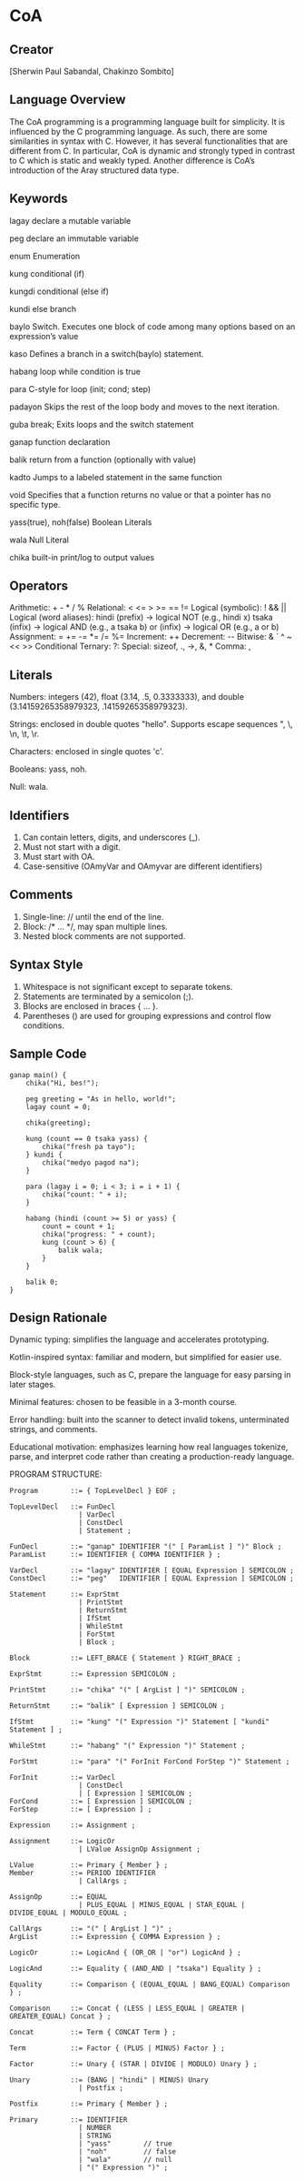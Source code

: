 # CoA

## Creator

[Sherwin Paul Sabandal, Chakinzo Sombito]

## Language Overview
The CoA programming is a programming language built for simplicity. It is influenced by the C programming language. As such, there are some similarities in syntax with C. However, it has several functionalities that are different from C. In particular, CoA is dynamic and strongly typed in contrast to C which is static and weakly typed. Another difference is CoA’s introduction of the Aray structured data type. 

## Keywords
lagay	                declare a mutable variable

peg	                    declare an immutable variable

enum	                Enumeration

kung	                conditional (if)

kungdi	                conditional (else if)

kundi	                else branch

baylo	                Switch. Executes one block of code among many options based on an expression’s value

kaso	                Defines a branch in a switch(baylo) statement.

habang	                loop while condition is true

para	                C-style for loop (init; cond; step)

padayon	                Skips the rest of the loop body and moves to the next iteration.

guba	                break; Exits loops and the switch statement

ganap	                function declaration

balik	                return from a function (optionally with value)

kadto	                Jumps to a labeled statement in the same function

void	                Specifies that a function returns no value or that a pointer has no specific type.

yass(true), noh(false)	Boolean Literals

wala	                Null Literal

chika	                built-in print/log to output values

## Operators
Arithmetic: + - * / %
Relational: < <= > >= == !=
Logical (symbolic): ! && ||
Logical (word aliases):
    hindi (prefix) → logical NOT (e.g., hindi x)
    tsaka (infix) → logical AND (e.g., a tsaka b)
    or (infix) → logical OR (e.g., a or b)
Assignment: = += -= *= /= %=
Increment: ++
Decrement: --
Bitwise: & ` ^ ~ << >>
Conditional Ternary: ?:
Special: sizeof, ., ->, &, *
Comma: ,

## Literals
Numbers: integers (42), float (3.14, .5, 0.3333333), and double (3.14159265358979323, .14159265358979323).

Strings: enclosed in double quotes "hello". Supports escape sequences \", \\, \n, \t, \r.

Characters: enclosed in single quotes 'c'.

Booleans: yass, noh.

Null: wala.

## Identifiers
1) Can contain letters, digits, and underscores (_).
2) Must not start with a digit.
3) Must start with OA.
4) Case-sensitive (OAmyVar and OAmyvar are different identifiers)

## Comments
1) Single-line: // until the end of the line.
2) Block: /* ... */, may span multiple lines.
3) Nested block comments are not supported.

## Syntax Style
1) Whitespace is not significant except to separate tokens.
2) Statements are terminated by a semicolon (;).
3) Blocks are enclosed in braces { ... }.
4) Parentheses () are used for grouping expressions and control flow conditions.

## Sample Code
```
ganap main() {
    chika("Hi, bes!");
    
    peg greeting = "As in hello, world!";
    lagay count = 0;

    chika(greeting);

    kung (count == 0 tsaka yass) {
        chika("fresh pa tayo");
    } kundi {
        chika("medyo pagod na");
    }

    para (lagay i = 0; i < 3; i = i + 1) {
        chika("count: " + i);
    }

    habang (hindi (count >= 5) or yass) {
        count = count + 1;
        chika("progress: " + count);
        kung (count > 6) {
            balik wala;
        }
    }

    balik 0;
}

```
## Design Rationale


Dynamic typing: simplifies the language and accelerates prototyping.

Kotlin-inspired syntax: familiar and modern, but simplified for easier use.

Block-style languages, such as C, prepare the language for easy parsing in later stages.

Minimal features: chosen to be feasible in a 3-month course.

Error handling: built into the scanner to detect invalid tokens, unterminated strings, and comments.

Educational motivation: emphasizes learning how real languages tokenize, parse, and interpret code rather than creating a production-ready language.


PROGRAM STRUCTURE:

```
Program        ::= { TopLevelDecl } EOF ;

TopLevelDecl   ::= FunDecl
                 | VarDecl
                 | ConstDecl
                 | Statement ;

FunDecl        ::= "ganap" IDENTIFIER "(" [ ParamList ] ")" Block ;
ParamList      ::= IDENTIFIER { COMMA IDENTIFIER } ;

VarDecl        ::= "lagay" IDENTIFIER [ EQUAL Expression ] SEMICOLON ;
ConstDecl      ::= "peg"   IDENTIFIER [ EQUAL Expression ] SEMICOLON ;

```


```
Statement      ::= ExprStmt
                 | PrintStmt
                 | ReturnStmt
                 | IfStmt
                 | WhileStmt
                 | ForStmt
                 | Block ;

Block          ::= LEFT_BRACE { Statement } RIGHT_BRACE ;

ExprStmt       ::= Expression SEMICOLON ;

PrintStmt      ::= "chika" "(" [ ArgList ] ")" SEMICOLON ;

ReturnStmt     ::= "balik" [ Expression ] SEMICOLON ;

IfStmt         ::= "kung" "(" Expression ")" Statement [ "kundi" Statement ] ;

WhileStmt      ::= "habang" "(" Expression ")" Statement ;

ForStmt        ::= "para" "(" ForInit ForCond ForStep ")" Statement ;

ForInit        ::= VarDecl
                 | ConstDecl
                 | [ Expression ] SEMICOLON ;
ForCond        ::= [ Expression ] SEMICOLON ;
ForStep        ::= [ Expression ] ;

```

```
Expression     ::= Assignment ;

Assignment     ::= LogicOr
                 | LValue AssignOp Assignment ;

LValue         ::= Primary { Member } ;
Member         ::= PERIOD IDENTIFIER
                 | CallArgs ;

AssignOp       ::= EQUAL
                 | PLUS_EQUAL | MINUS_EQUAL | STAR_EQUAL | DIVIDE_EQUAL | MODULO_EQUAL ;

CallArgs       ::= "(" [ ArgList ] ")" ;
ArgList        ::= Expression { COMMA Expression } ;

```

```
LogicOr        ::= LogicAnd { (OR_OR | "or") LogicAnd } ;
```

```
LogicAnd       ::= Equality { (AND_AND | "tsaka") Equality } ;
```

```
Equality       ::= Comparison { (EQUAL_EQUAL | BANG_EQUAL) Comparison } ;

Comparison     ::= Concat { (LESS | LESS_EQUAL | GREATER | GREATER_EQUAL) Concat } ;

```

```
Concat         ::= Term { CONCAT Term } ;
```

```
Term           ::= Factor { (PLUS | MINUS) Factor } ;

Factor         ::= Unary { (STAR | DIVIDE | MODULO) Unary } ;

Unary          ::= (BANG | "hindi" | MINUS) Unary
                 | Postfix ;
```

```
Postfix        ::= Primary { Member } ;
```

```
Primary        ::= IDENTIFIER
                 | NUMBER
                 | STRING
                 | "yass"        // true
                 | "noh"         // false
                 | "wala"        // null
                 | "(" Expression ")" ;
```



